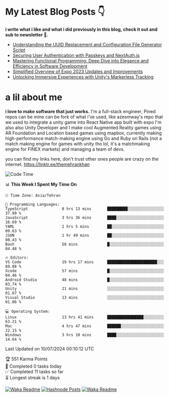 # My Latest Blog Posts 👇
**i write what i like and what i did previously in this blog, check it out and sub to newsletter 🫡.**

<!-- HASHNODE_BLOG:START -->
- [Understanding the UUID Replacement and Configuration File Generator Script](https://themehrankhan.hashnode.dev/understanding-the-uuid-replacement-and-configuration-file-generator-script)
- [Securing User Authentication with Passkeys and NextAuth.js](https://themehrankhan.hashnode.dev/securing-user-authentication-with-passkeys-and-nextauthjs)
- [Mastering Functional Programming: Deep Dive into Elegance and Efficiency in Software Development](https://themehrankhan.hashnode.dev/mastering-functional-programming-deep-dive-into-elegance-and-efficiency-in-software-development)
- [Simplified Overview of Expo 2023 Updates and Improvements](https://themehrankhan.hashnode.dev/expo-2023-updates-and-features-summary)
- [Unlocking Immersive Experiences with Unity's Markerless Tracking](https://themehrankhan.hashnode.dev/unlocking-immersive-experiences-with-unitys-markerless-tracking)

<!-- HASHNODE_BLOG:END -->

# a lil about me
**i love to make  software that just works.**
I'm a full-stack engineer, Pined repos can be mine can be fork of what i've used, like azesmway's repo that we used to integrate a unity game into React Native app built with expo I'm also also Unity Developer and I make cool Augmented Reality games using AR Foundation and Location based games using mapbox, currently making high-performance match-making engine using Go and Ruby on Rails (not a match making engine for games with unity tho lol, it's a matchmaking engine for FINEX markets) and managing a team of devs.

you can find my links here, don't trust other ones people are crazy on the internet.
https://linktr.ee/themehrankhan

<!--START_SECTION:waka-->
![Code Time](http://img.shields.io/badge/Code%20Time-494%20hrs%2011%20mins-blue)

📊 **This Week I Spent My Time On** 

```text
🕑︎ Time Zone: Asia/Tehran

💬 Programming Languages: 
TypeScript               8 hrs 13 mins       █████████░░░░░░░░░░░░░░░░   37.99 % 
JavaScript               3 hrs 36 mins       ████░░░░░░░░░░░░░░░░░░░░░   16.69 % 
YAML                     2 hrs 5 mins        ██░░░░░░░░░░░░░░░░░░░░░░░   09.63 % 
JSON                     1 hr 49 mins        ██░░░░░░░░░░░░░░░░░░░░░░░   08.43 % 
Bash                     58 mins             █░░░░░░░░░░░░░░░░░░░░░░░░   04.48 % 

🔥 Editors: 
VS Code                  19 hrs 17 mins      ██████████████████████░░░   89.08 % 
Xcode                    57 mins             █░░░░░░░░░░░░░░░░░░░░░░░░   04.46 % 
Android Studio           48 mins             █░░░░░░░░░░░░░░░░░░░░░░░░   03.74 % 
Unity                    21 mins             ░░░░░░░░░░░░░░░░░░░░░░░░░   01.67 % 
Visual Studio            13 mins             ░░░░░░░░░░░░░░░░░░░░░░░░░   01.06 % 

💻 Operating System: 
Linux                    13 hrs 41 mins      ████████████████░░░░░░░░░   63.21 % 
Mac                      4 hrs 47 mins       ██████░░░░░░░░░░░░░░░░░░░   22.15 % 
Windows                  3 hrs 10 mins       ████░░░░░░░░░░░░░░░░░░░░░   14.64 % 
```


 Last Updated on 10/07/2024 00:10:12 UTC
<!--END_SECTION:waka-->

<!-- TODO-IST:START -->
🏆  551 Karma Points           
🌸  Completed 0 tasks today           
✅  Completed 11 tasks so far           
⏳  Longest streak is 1 days
<!-- TODO-IST:END -->

[![Waka Readme](https://github.com/TheMehranKhan/themehrankhan/actions/workflows/main.yml/badge.svg)](https://github.com/TheMehranKhan/themehrankhan/actions/workflows/main.yml)
[![Hashnode Posts](https://github.com/TheMehranKhan/themehrankhan/actions/workflows/hashnode.yml/badge.svg)](https://github.com/TheMehranKhan/themehrankhan/actions/workflows/hashnode.yml)
[![Waka Readme](https://github.com/TheMehranKhan/themehrankhan/actions/workflows/waka.yml/badge.svg)](https://github.com/TheMehranKhan/themehrankhan/actions/workflows/waka.yml)
